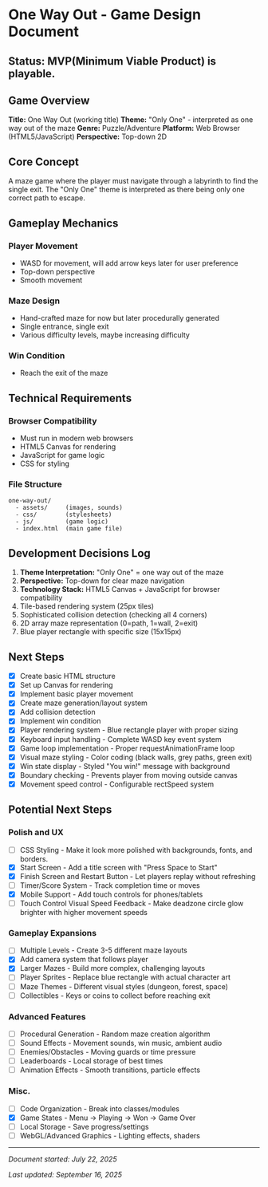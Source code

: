 # One Way Out - Game Design Document

## **Status:** MVP(Minimum Viable Product) is playable.

## Game Overview

**Title:** One Way Out (working title)
**Theme:** "Only One" - interpreted as one way out of the maze
**Genre:** Puzzle/Adventure
**Platform:** Web Browser (HTML5/JavaScript)
**Perspective:** Top-down 2D

## Core Concept

A maze game where the player must navigate through a labyrinth to find the single exit. The "Only One" theme is interpreted as there being only one correct path to escape.

## Gameplay Mechanics

### Player Movement
- WASD for movement, will add arrow keys later for user preference
- Top-down perspective
- Smooth movement

### Maze Design
- Hand-crafted maze for now but later procedurally generated
- Single entrance, single exit
- Various difficulty levels, maybe increasing difficulty

### Win Condition
- Reach the exit of the maze

## Technical Requirements

### Browser Compatibility
- Must run in modern web browsers
- HTML5 Canvas for rendering
- JavaScript for game logic
- CSS for styling

### File Structure
```
one-way-out/
  - assets/     (images, sounds)
  - css/        (stylesheets)
  - js/         (game logic)
  - index.html  (main game file)
```

## Development Decisions Log

1. **Theme Interpretation:** "Only One" = one way out of the maze
2. **Perspective:** Top-down for clear maze navigation
3. **Technology Stack:** HTML5 Canvas + JavaScript for browser compatibility
4. Tile-based rendering system (25px tiles)
5. Sophisticated collision detection (checking all 4 corners)
6. 2D array maze representation (0=path, 1=wall, 2=exit)
7. Blue player rectangle with specific size (15x15px)

## Next Steps
- [x] Create basic HTML structure
- [x] Set up Canvas for rendering
- [x] Implement basic player movement
- [x] Create maze generation/layout system
- [x] Add collision detection
- [x] Implement win condition
- [x] Player rendering system - Blue rectangle player with proper sizing
- [x] Keyboard input handling - Complete WASD key event system
- [x] Game loop implementation - Proper requestAnimationFrame loop
- [x] Visual maze styling - Color coding (black walls, grey paths, green exit)
- [x] Win state display - Styled "You win!" message with background
- [x] Boundary checking - Prevents player from moving outside canvas
- [x] Movement speed control - Configurable rectSpeed system

## Potential Next Steps
### Polish and UX
- [ ] CSS Styling - Make it look more polished with backgrounds, fonts, and borders.
- [x] Start Screen - Add a title screen with "Press Space to Start"
- [x] Finish Screen and Restart Button - Let players replay without refreshing
- [ ] Timer/Score System - Track completion time or moves
- [x] Mobile Support - Add touch controls for phones/tablets
- [ ] Touch Control Visual Speed Feedback - Make deadzone circle glow brighter with higher movement speeds
### Gameplay Expansions
- [ ] Multiple Levels - Create 3-5 different maze layouts
- [x] Add camera system that follows player
- [x] Larger Mazes - Build more complex, challenging layouts
- [ ] Player Sprites - Replace blue rectangle with actual character art
- [ ] Maze Themes - Different visual styles (dungeon, forest, space)
- [ ] Collectibles - Keys or coins to collect before reaching exit
### Advanced Features
- [ ] Procedural Generation - Random maze creation algorithm
- [ ] Sound Effects - Movement sounds, win music, ambient audio
- [ ] Enemies/Obstacles - Moving guards or time pressure
- [ ] Leaderboards - Local storage of best times
- [ ] Animation Effects - Smooth transitions, particle effects
### Misc.
- [ ] Code Organization - Break into classes/modules
- [x] Game States - Menu → Playing → Won → Game Over
- [ ] Local Storage - Save progress/settings
- [ ] WebGL/Advanced Graphics - Lighting effects, shaders

---
*Document started: July 22, 2025*

*Last updated: September 16, 2025*